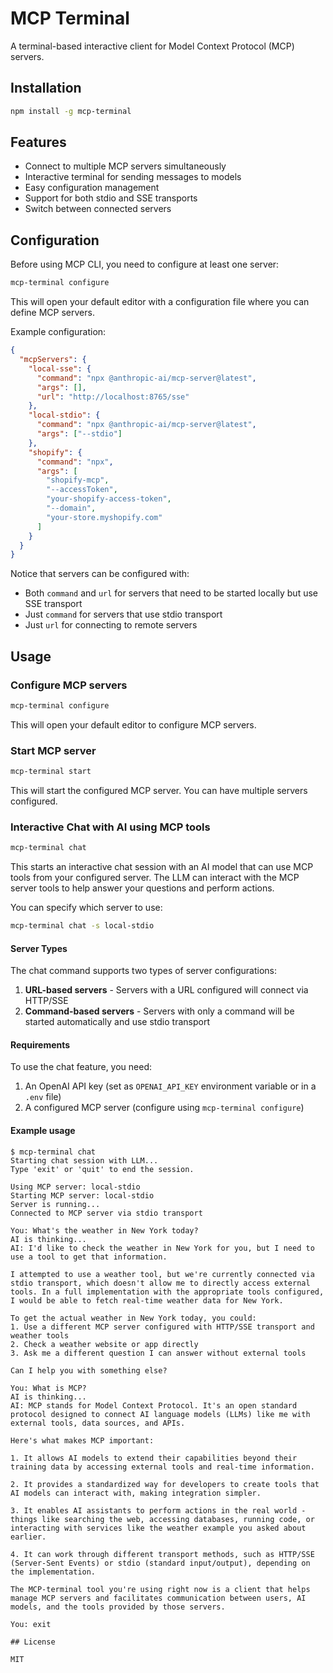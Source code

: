# MCP Terminal

A terminal-based interactive client for Model Context Protocol (MCP) servers.

## Installation

```bash
npm install -g mcp-terminal
```

## Features

- Connect to multiple MCP servers simultaneously
- Interactive terminal for sending messages to models
- Easy configuration management
- Support for both stdio and SSE transports
- Switch between connected servers

## Configuration

Before using MCP CLI, you need to configure at least one server:

```bash
mcp-terminal configure
```

This will open your default editor with a configuration file where you can define MCP servers.

Example configuration:

```json
{
  "mcpServers": {
    "local-sse": {
      "command": "npx @anthropic-ai/mcp-server@latest",
      "args": [],
      "url": "http://localhost:8765/sse"
    },
    "local-stdio": {
      "command": "npx @anthropic-ai/mcp-server@latest",
      "args": ["--stdio"]
    },
    "shopify": {
      "command": "npx",
      "args": [
        "shopify-mcp",
        "--accessToken",
        "your-shopify-access-token",
        "--domain",
        "your-store.myshopify.com"
      ]
    }
  }
}
```

Notice that servers can be configured with:

- Both `command` and `url` for servers that need to be started locally but use SSE transport
- Just `command` for servers that use stdio transport
- Just `url` for connecting to remote servers

## Usage

### Configure MCP servers

```bash
mcp-terminal configure
```

This will open your default editor to configure MCP servers.

### Start MCP server

```bash
mcp-terminal start
```

This will start the configured MCP server. You can have multiple servers configured.

### Interactive Chat with AI using MCP tools

```bash
mcp-terminal chat
```

This starts an interactive chat session with an AI model that can use MCP tools from your configured server. The LLM can interact with the MCP server tools to help answer your questions and perform actions.

You can specify which server to use:

```bash
mcp-terminal chat -s local-stdio
```

#### Server Types

The chat command supports two types of server configurations:

1. **URL-based servers** - Servers with a URL configured will connect via HTTP/SSE
2. **Command-based servers** - Servers with only a command will be started automatically and use stdio transport

#### Requirements

To use the chat feature, you need:

1. An OpenAI API key (set as `OPENAI_API_KEY` environment variable or in a `.env` file)
2. A configured MCP server (configure using `mcp-terminal configure`)

#### Example usage

```
$ mcp-terminal chat
Starting chat session with LLM...
Type 'exit' or 'quit' to end the session.

Using MCP server: local-stdio
Starting MCP server: local-stdio
Server is running...
Connected to MCP server via stdio transport

You: What's the weather in New York today?
AI is thinking...
AI: I'd like to check the weather in New York for you, but I need to use a tool to get that information.

I attempted to use a weather tool, but we're currently connected via stdio transport, which doesn't allow me to directly access external tools. In a full implementation with the appropriate tools configured, I would be able to fetch real-time weather data for New York.

To get the actual weather in New York today, you could:
1. Use a different MCP server configured with HTTP/SSE transport and weather tools
2. Check a weather website or app directly
3. Ask me a different question I can answer without external tools

Can I help you with something else?

You: What is MCP?
AI is thinking...
AI: MCP stands for Model Context Protocol. It's an open standard protocol designed to connect AI language models (LLMs) like me with external tools, data sources, and APIs.

Here's what makes MCP important:

1. It allows AI models to extend their capabilities beyond their training data by accessing external tools and real-time information.

2. It provides a standardized way for developers to create tools that AI models can interact with, making integration simpler.

3. It enables AI assistants to perform actions in the real world - things like searching the web, accessing databases, running code, or interacting with services like the weather example you asked about earlier.

4. It can work through different transport methods, such as HTTP/SSE (Server-Sent Events) or stdio (standard input/output), depending on the implementation.

The MCP-terminal tool you're using right now is a client that helps manage MCP servers and facilitates communication between users, AI models, and the tools provided by those servers.

You: exit

## License

MIT
```
